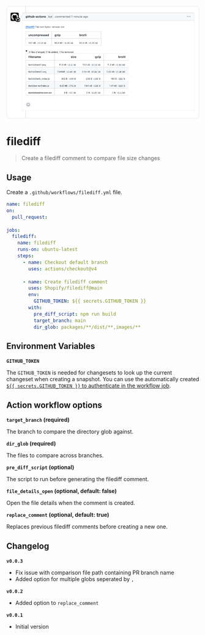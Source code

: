 <p align="center">
  <img src="https://github.com/Shopify/filediff/blob/main/example.png" alt="A screenshot of the filediff comment" width="688px">
</p>

# filediff

> Create a filediff comment to compare file size changes

## Usage

Create a `.github/workflows/filediff.yml` file.

```yml
name: filediff
on:
  pull_request:

jobs:
  filediff:
    name: filediff
    runs-on: ubuntu-latest
    steps:
      - name: Checkout default branch
        uses: actions/checkout@v4

      - name: Create filediff comment
        uses: Shopify/filediff@main
        env:
          GITHUB_TOKEN: ${{ secrets.GITHUB_TOKEN }}
        with:
          pre_diff_script: npm run build
          target_branch: main
          dir_glob: packages/**/dist/**,images/**
```

## Environment Variables

**`GITHUB_TOKEN`**

The `GITHUB_TOKEN` is needed for changesets to look up the current changeset when creating a snapshot. You can use the automatically created [`${{ secrets.GITHUB_TOKEN }}` to authenticate in the workflow job](https://docs.github.com/en/actions/security-guides/automatic-token-authentication#about-the-github_token-secret).

## Action workflow options

**`target_branch` (required)**

The branch to compare the directory glob against.

**`dir_glob` (required)**

The files to compare across branches.

**`pre_diff_script` (optional)**

The script to run before generating the filediff comment.

**`file_details_open` (optional, default: false)**

Open the file details when the comment is created.

**`replace_comment` (optional, default: true)**

Replaces previous filediff comments before creating a new one.

## Changelog

**`v0.0.3`**

- Fix issue with comparison file path containing PR branch name
- Added option for multiple globs seperated by `,`

**`v0.0.2`**

- Added option to `replace_comment`

**`v0.0.1`**

- Initial version
